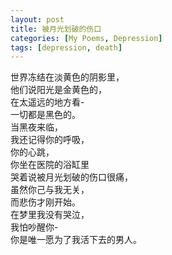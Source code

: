 ```yaml
---
layout: post
title: 被月光划破的伤口
categories: [My Poems, Depression]
tags: [depression, death]
---
```


世界冻结在淡黄色的阴影里，  
他们说阳光是金黄色的，  
在太遥远的地方看-  
一切都是黑色的。  
当黑夜来临，  
我还记得你的呼吸，  
你的心跳，  
你坐在医院的浴缸里  
哭着说被月光划破的伤口很痛，  
虽然你己与我无关，  
而悲伤才刚开始。  
在梦里我没有哭泣，  
我怕吵醒你-  
你是唯一愿为了我活下去的男人。  

